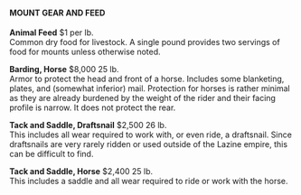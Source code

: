 #### MOUNT GEAR AND FEED

**Animal Feed**		$1 per lb.  
Common dry food for livestock. A single pound provides two servings of food for mounts unless otherwise noted. 

**Barding, Horse** $8,000 25 lb.  
Armor to protect the head and front of a horse. Includes some blanketing, plates, and (somewhat inferior) mail. Protection for horses is rather minimal as they are already burdened by the weight of the rider and their facing profile is narrow. It does not protect the rear.

**Tack and Saddle, Draftsnail** $2,500  26 lb.  
This includes all wear required to work with, or even ride, a draftsnail. Since draftsnails are very rarely ridden or used outside of the Lazine empire, this can be difficult to find.

**Tack and Saddle, Horse**  $2,400 25 lb.  
This includes a saddle and all wear required to ride or work with the horse.
